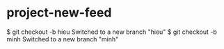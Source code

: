 # project-new-feed
$ git checkout -b hieu
Switched to a new branch "hieu"
$ git checkout -b minh
Switched to a new branch "minh"
